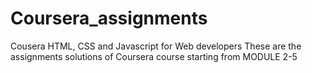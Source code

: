 # Coursera_assignments
Cousera HTML, CSS and Javascript for Web developers 
These are the assignments solutions of Coursera course starting from MODULE 2-5
